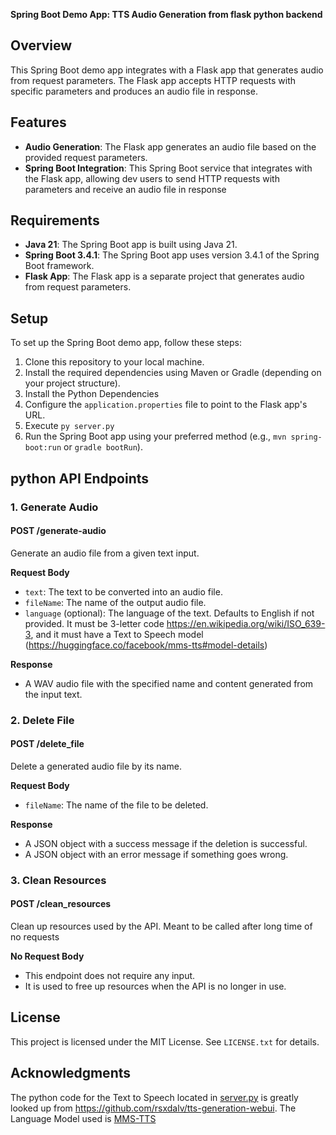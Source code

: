 **Spring Boot Demo App: TTS Audio Generation from flask python backend**

**Overview**
-----------

This Spring Boot demo app integrates with a Flask app that generates audio from request parameters. The Flask app
accepts HTTP requests with specific parameters and produces an audio file in response.

**Features**
------------

* **Audio Generation**: The Flask app generates an audio file based on the provided request parameters.
* **Spring Boot Integration**: This Spring Boot service that integrates with the Flask app, allowing dev users to send HTTP requests
  with parameters and receive an audio file in response 

**Requirements**
---------------

* **Java 21**: The Spring Boot app is built using Java 21.
* **Spring Boot 3.4.1**: The Spring Boot app uses version 3.4.1 of the Spring Boot framework.
* **Flask App**: The Flask app is a separate project that generates audio from request parameters.

**Setup**
---------

To set up the Spring Boot demo app, follow these steps:

1. Clone this repository to your local machine.
2. Install the required dependencies using Maven or Gradle (depending on your project structure).
3. Install the Python Dependencies
4. Configure the `application.properties` file to point to the Flask app's URL.
5. Execute `py server.py`
6. Run the Spring Boot app using your preferred method (e.g., `mvn spring-boot:run` or `gradle bootRun`).

**python API Endpoints**
-----------------

### 1. Generate Audio

#### POST /generate-audio

Generate an audio file from a given text input.

**Request Body**

* `text`: The text to be converted into an audio file.
* `fileName`: The name of the output audio file.
* `language` (optional): The language of the text. Defaults to English if not provided. It must be 3-letter
  code https://en.wikipedia.org/wiki/ISO_639-3, and it must have a Text to Speech
  model (https://huggingface.co/facebook/mms-tts#model-details)

**Response**

* A WAV audio file with the specified name and content generated from the input text.

### 2. Delete File

#### POST /delete_file

Delete a generated audio file by its name.

**Request Body**

* `fileName`: The name of the file to be deleted.

**Response**

* A JSON object with a success message if the deletion is successful.
* A JSON object with an error message if something goes wrong.

### 3. Clean Resources

#### POST /clean_resources

Clean up resources used by the API. Meant to be called after long time of no requests

**No Request Body**

* This endpoint does not require any input.
* It is used to free up resources when the API is no longer in use.

**License**
----------

This project is licensed under the MIT License. See `LICENSE.txt` for details.


**Acknowledgments**
-------------------

The python code for the Text to Speech located in [server.py](server.py) is greatly looked up
from https://github.com/rsxdalv/tts-generation-webui. The Language Model used
is [MMS-TTS](https://huggingface.co/facebook/mms-tts)


